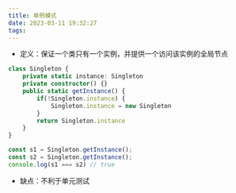 ```yaml
---
title: 单例模式
date: 2023-03-11 19:32:27
tags:
---
```



- 定义：保证一个类只有一个实例，并提供一个访问该实例的全局节点

``` typescript 
class Singleton {
    private static instance: Singleton
    private constructor() {}
    public static getInstance() {
        if(!Singleton.instance) {
            Singleton.instance = new Singleton
        }
        return Singleton.instance
    }
}

const s1 = Singleton.getInstance();
const s2 = Singleton.getInstance();
console.log(s1 === s2) // true
```

- 缺点：不利于单元测试